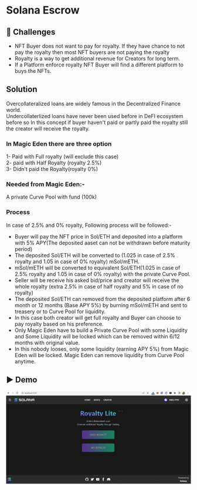 
# Solana Escrow



## 🧠 Challenges
- NFT Buyer does not want to pay for royalty. If they have chance to not pay the royalty then most NFT buyers are not paying the royalty </br>
- Royalty is a way to get additional revenue for Creators for long term. </br> 
- If a Platform enforce royalty NFT Buyer will find a different platform to buys the NFTs. </br>

## Solution 
Overcollateralized loans are widely famous in the Decentralized Finance world. </br>
Undercollaterlized loans have never been used before in DeFI ecosystem before so In this concept if buyer haven't paid or partly paid the royalty still the creator will receive the royalty.

### In Magic Eden there are three option </br>
1- Paid with Full royalty (will exclude this case) </br>
2- paid with Half Royalty (royalty 2.5%) </br>
3- Didn't paid the Royalty(royalty 0%) </br>

### Needed from Magic Eden:-</br>
A private Curve Pool with fund (100k) </br>


### Process
In case of 2.5% and 0% royalty, Following process will be followed:- </br>
- Buyer will pay the NFT price in Sol/ETH and deposited into a platform with 5% APY(The deposited aaset can not be withdrawn before maturity period) </br>
- The deposited Sol/ETH will be converted to (1.025 in case of 2.5% royalty and 1.05 in case of 0% royalty) mSol/mETH. </br>
- mSol/mETH will be converted to equivalent Sol/ETH(1.025 in case of 2.5% royalty and 1.05 in case of 0% royalty) with the private Curve Pool. </br>
- Seller will be receive his asked bid/price and creator will receive the whole royalty (extra 2.5% in case of half royalty and 5% in case of no royalty) </br>
- The deposited Sol/ETH can removed from the deposited platform after 6 month or 12 months (Base APY 5%) by burning mSol/mETH and sent to treasery or to Curve Pool for liquidity. </br>
- In this case both creator will get full royalty and Buyer can choose to pay royalty based on his preference. </br>
- Only Magic Eden have to build a Private Curve Pool with some Liquidity and Some Liquidity will be locked which can be removed within 6/12 months with original value. </br>
- In this nobody looses, only some liquidity (earning APY 5%) from Magic Eden will be locked. Magic Eden can remove liquidity from Curve Pool anytime. </br>

## ▶️ Demo

[![Solana Patreon Demo](https://github.com/adi99/Royalty-Escrow/blob/main/public/Royaltylite.jpg)](https://www.youtube.com/watch?v=IlzuWDVpTv0 'Solana Patreon')
